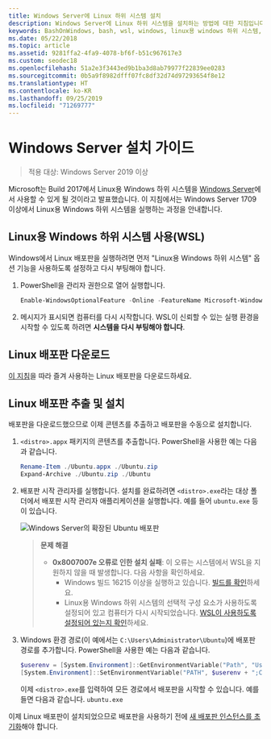 ```yaml
---
title: Windows Server에 Linux 하위 시스템 설치
description: Windows Server에 Linux 하위 시스템을 설치하는 방법에 대한 지침입니다.
keywords: BashOnWindows, bash, wsl, windows, linux용 windows 하위 시스템, windows 하위 시스템, ubuntu, windows server
ms.date: 05/22/2018
ms.topic: article
ms.assetid: 9281ffa2-4fa9-4078-bf6f-b51c967617e3
ms.custom: seodec18
ms.openlocfilehash: 51a2e3f3443ed9b1ba3d8ab79977f22839ee0283
ms.sourcegitcommit: 0b5a9f8982dfff07fc8df32d74d97293654f8e12
ms.translationtype: HT
ms.contentlocale: ko-KR
ms.lasthandoff: 09/25/2019
ms.locfileid: "71269777"
---
```

# <a name="windows-server-installation-guide"></a>Windows Server 설치 가이드

> 적용 대상: Windows Server 2019 이상

Microsoft는 Build 2017에서 Linux용 Windows 하위 시스템을 [Windows Server](https://blogs.technet.microsoft.com/hybridcloud/2017/05/10/windows-server-for-developers-news-from-microsoft-build-2017/)에서 사용할 수 있게 될 것이라고 발표했습니다.  이 지침에서는 Windows Server 1709 이상에서 Linux용 Windows 하위 시스템을 실행하는 과정을 안내합니다.

## <a name="enable-the-windows-subsystem-for-linux-wsl"></a>Linux용 Windows 하위 시스템 사용(WSL)

Windows에서 Linux 배포판을 실행하려면 먼저 "Linux용 Windows 하위 시스템" 옵션 기능을 사용하도록 설정하고 다시 부팅해야 합니다.

1. PowerShell을 관리자 권한으로 열어 실행합니다.
    ```powershell
    Enable-WindowsOptionalFeature -Online -FeatureName Microsoft-Windows-Subsystem-Linux
    ```

2. 메시지가 표시되면 컴퓨터를 다시 시작합니다. WSL이 신뢰할 수 있는 실행 환경을 시작할 수 있도록 하려면 **시스템을 다시 부팅해야 합니다**.

## <a name="download-a-linux-distro"></a>Linux 배포판 다운로드

[이 지침](install-manual.md)을 따라 즐겨 사용하는 Linux 배포판을 다운로드하세요.

## <a name="extract-and-install-a-linux-distro"></a>Linux 배포판 추출 및 설치
배포판을 다운로드했으므로 이제 콘텐츠를 추출하고 배포판을 수동으로 설치합니다.

1. `<distro>.appx` 패키지의 콘텐츠를 추출합니다. PowerShell을 사용한 예는 다음과 같습니다.

    ```powershell
    Rename-Item ./Ubuntu.appx ./Ubuntu.zip
    Expand-Archive ./Ubuntu.zip ./Ubuntu
    ```

2. 배포판 시작 관리자를 실행합니다. 설치를 완료하려면 `<distro>.exe`라는 대상 폴더에서 배포판 시작 관리자 애플리케이션을 실행합니다. 예를 들어 `ubuntu.exe` 등이 있습니다.

    ![Windows Server의 확장된 Ubuntu 배포판](media/server-appx-expand.png)

    > **문제 해결**
    > * **0x8007007e 오류로 인한 설치 실패**: 이 오류는 시스템에서 WSL을 지원하지 않을 때 발생합니다. 다음 사항을 확인하세요.
    >   * Windows 빌드 16215 이상을 실행하고 있습니다. [빌드를 확인](troubleshooting.md#check-your-build-number)하세요.
    >   * Linux용 Windows 하위 시스템의 선택적 구성 요소가 사용하도록 설정되어 있고 컴퓨터가 다시 시작되었습니다.  [WSL이 사용하도록 설정되어 있는지 확인](troubleshooting.md#confirm-wsl-is-enabled)하세요.
    
3. Windows 환경 경로(이 예에서는 `C:\Users\Administrator\Ubuntu`)에 배포판 경로를 추가합니다. PowerShell을 사용한 예는 다음과 같습니다.
        
    ```powershell
    $userenv = [System.Environment]::GetEnvironmentVariable("Path", "User")
    [System.Environment]::SetEnvironmentVariable("PATH", $userenv + ";C:\Users\Administrator\Ubuntu", "User")
    ```
    이제 `<distro>.exe`를 입력하여 모든 경로에서 배포판을 시작할 수 있습니다. 예를 들면 다음과 같습니다. `ubuntu.exe`

이제 Linux 배포판이 설치되었으므로 배포판을 사용하기 전에 [새 배포판 인스턴스를 초기화](initialize-distro.md)해야 합니다.
